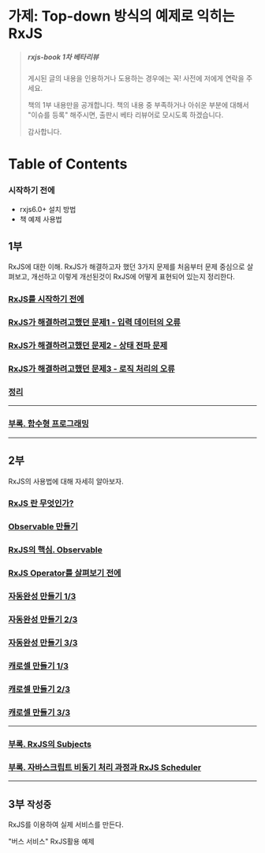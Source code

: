 # 가제: Top-down 방식의 예제로 익히는 RxJS

> ##### rxjs-book 1차 베타리뷰
> 
> 게시된 글의 내용을 인용하거나 도용하는 경우에는 꼭! 사전에 저에게 연락을 주세요.
> 
> 책의 1부 내용만을 공개합니다.
> 책의 내용 중 부족하거나 아쉬운 부분에 대해서 "이슈를 등록" 해주시면,
> 출판시 베타 리뷰어로 모시도록 하겠습니다.
> 
> 감사합니다.


# Table of Contents

### 시작하기 전에
- rxjs6.0+ 설치 방법
- 책 예제 사용법

## 1부
RxJS에 대한 이해.
RxJS가 해결하고자 했던 3가지 문제를 처음부터 문제 중심으로 살펴보고, 개선하고 이렇게 개선된것이 RxJS에 어떻게 표현되어 있는지 정리한다.


### [RxJS를 시작하기 전에](https://github.com/sculove/rxjs-book/blob/master/docs/part1/01.intro.md)

### [RxJS가 해결하려고했던 문제1 - 입력 데이터의 오류](https://github.com/sculove/rxjs-book/blob/master/docs/part1/02.input.md)

### [RxJS가 해결하려고했던 문제2 - 상태 전파 문제](https://github.com/sculove/rxjs-book/blob/master/docs/part1/03.state.md)

### [RxJS가 해결하려고했던 문제3 - 로직 처리의 오류](https://github.com/sculove/rxjs-book/blob/master/docs/part1/04.logic.md)

### [정리](https://github.com/sculove/rxjs-book/blob/master/docs/part1/05.summary.md)


-----------------------------
### [부록. 함수형 프로그래밍](https://github.com/sculove/rxjs-book/blob/master/docs/part1/99.funtional.md)

-----------------------------

## 2부
RxJS의 사용법에 대해 자세히 알아보자.
### [RxJS 란 무엇인가?](https://gitlab.com/sculove/rxjs-book/blob/master/docs/part2/01.%20What%20is%20rxjs.md)
### [Observable 만들기](https://gitlab.com/sculove/rxjs-book/blob/master/docs/part2/02.%20How%20to%20create%20Observable.md) 

### [RxJS의 핵심. Observable](https://gitlab.com/sculove/rxjs-book/blob/master/docs/part2/03.%20Core%20of%20RxJS%20-%20Observable.md) 

### [RxJS Operator를 살펴보기 전에](https://gitlab.com/sculove/rxjs-book/blob/master/docs/part2/04.%20Before%20learning%20operator.md) 

### [자동완성 만들기 1/3](https://gitlab.com/sculove/rxjs-book/blob/master/docs/part2/05.%20autocomplete-1.md) 

### [자동완성 만들기 2/3](https://gitlab.com/sculove/rxjs-book/blob/master/docs/part2/05.%20autocomplete-2.md) 

### [자동완성 만들기 3/3](https://gitlab.com/sculove/rxjs-book/blob/master/docs/part2/05.%20autocomplete-3.md) 

### [캐로셀 만들기 1/3](https://gitlab.com/sculove/rxjs-book/blob/master/docs/part2/08.%20carousel-1.md) 

### [캐로셀 만들기 2/3](https://gitlab.com/sculove/rxjs-book/blob/master/docs/part2/09.%20carousel-2.md) 

### [캐로셀 만들기 3/3](https://gitlab.com/sculove/rxjs-book/blob/master/docs/part2/10.%20carousel-3.md)

--------------------------------
### [부록. RxJS의 Subjects](https://gitlab.com/sculove/rxjs-book/blob/master/docs/part2/07-1.%20subjects.md) 

### [부록. 자바스크립트 비동기 처리 과정과 RxJS Scheduler](https://gitlab.com/sculove/rxjs-book/blob/master/docs/part2/10-1.%20eventloop.md)


-----------------------------

## 3부 `작성중`
RxJS를 이용하여 실제 서비스를 만든다.

"버스 서비스" RxJS활용 예제

